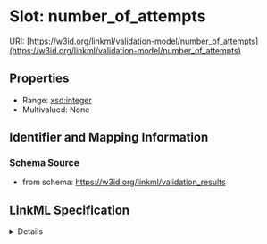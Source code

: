 # Slot: number_of_attempts

URI: [https://w3id.org/linkml/validation-model/number_of_attempts](https://w3id.org/linkml/validation-model/number_of_attempts)



<!-- no inheritance hierarchy -->




## Properties

* Range: [xsd:integer](http://www.w3.org/2001/XMLSchema#integer)
* Multivalued: None







## Identifier and Mapping Information







### Schema Source


* from schema: https://w3id.org/linkml/validation_results




## LinkML Specification

<details>
```yaml
name: number_of_attempts
from_schema: https://w3id.org/linkml/validation_results
rank: 1000
alias: number_of_attempts
domain_of:
- ExternalReferenceValidationResult
range: integer

```
</details>